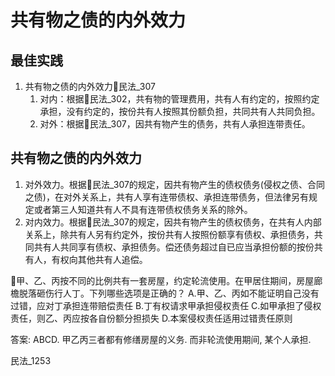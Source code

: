 # 共有物之债的内外效力
## 最佳实践

1. 共有物之债的内外效力🚪民法_307
    1. 对内：根据🚪民法_302，共有物的管理费用，共有人有约定的，按照约定承担，没有约定的，按份共有人按照其份额负担，共同共有人共同负担。
    2. 对外：根据🚪民法_307，因共有物产生的债务，共有人承担连带责任。
## 共有物之债的内外效力

1. 对外效力。根据🚪民法_307的规定，因共有物产生的债权债务(侵权之债、合同之债)，在对外关系上，共有人享有连带债权、承担连带债务，但法律另有规定或者第三人知道共有人不具有连带债权债务关系的除外。
2. 对内效力。根据🚪民法_307的规定，因共有物产生的债权债务，在共有人内部关系上，除共有人另有约定外，按份共有人按照份额享有债权、承担债务，共同共有人共同享有债权、承担债务。偿还债务超过自已应当承担份额的按份共有人，有权向其他共有人追偿。


🍐甲、乙、丙按不同的比例共有一套房屋，约定轮流使用。在甲居住期间，房屋廊檐脱落砸伤行人丁。下列哪些选项是正确的？
A.甲、乙、丙如不能证明自己没有过错，应对丁承担连带赔偿责任
B.丁有权请求甲承担侵权责任
C.如甲承担了侵权责任，则乙、丙应按各自份额分担损失
D.本案侵权责任适用过错责任原则

答案: ABCD. 甲乙丙三者都有修缮房屋的义务. 而非轮流使用期间, 某个人承担.


民法_1253





